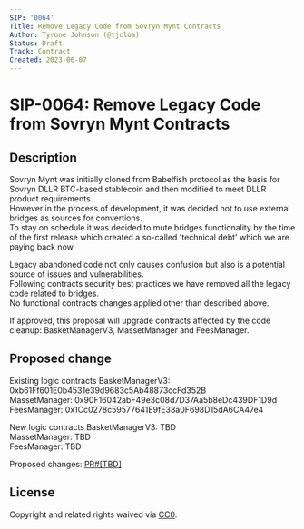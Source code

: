 ```yaml
---
SIP: '0064'
Title: Remove Legacy Code from Sovryn Mynt Contracts
Author: Tyrone Johnson (@tjcloa)
Status: Draft
Track: Contract
Created: 2023-06-07
---
```


# SIP-0064: Remove Legacy Code from Sovryn Mynt Contracts

## Description  

Sovryn Mynt was initially cloned from Babelfish protocol as the basis for Sovryn DLLR BTC-based stablecoin and then modified to meet DLLR product requirements.  
However in the process of development, it was decided not to use external bridges as sources for convertions.  
To stay on schedule it was decided to mute bridges functionality by the time of the first release which created a so-called 'technical debt' which we are paying back now.  

Legacy abandoned code not only causes confusion but also is a potential source of issues and vulnerabilities.  
Following contracts security best practices we have removed all the legacy code related to bridges.  
No functional contracts changes applied other than described above.

If approved, this proposal will upgrade contracts affected by the code cleanup: BasketManagerV3, MassetManager and FeesManager. 

## Proposed change  

Existing logic contracts 
  BasketManagerV3: 0xb61Ff601E0b4531e39d9683c5Ab48873ccFd352B  
  MassetManager: 0x90F16042abF49e3c08d7D37Aa5b8eDc439DF1D9d  
  FeesManager: 0x1Cc0278c59577641E9fE38a0F698D15dA6CA47e4  
  
New logic contracts
  BasketManagerV3: TBD  
  MassetManager: TBD  
  FeesManager: TBD  

Proposed changes: [PR#[TBD]](https://github.com/DistributedCollective/Sovryn-smart-contracts/pull/[TBD])

## License
Copyright and related rights waived via [CC0](https://creativecommons.org/publicdomain/zero/1.0/).

